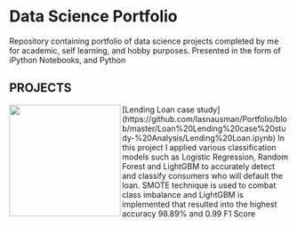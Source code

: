 # Data Science Portfolio
Repository containing portfolio of data science projects completed by me for academic, self learning, and hobby purposes. Presented in the form of iPython Notebooks, and Python
## PROJECTS
<img src="https://th.bing.com/th/id/OIP.tMlgFbyyA7524W0O8llNTgHaFf?pid=Api&rs=1" width="200" ALIGN="left"/>
[Lending Loan case study](https://github.com/lasnausman/Portfolio/blob/master/Loan%20Lending%20case%20study-%20Analysis/Lending%20Loan.ipynb)
In this project I applied various classification models such as Logistic Regression, Random Forest and LightGBM to accurately detect and classify consumers who will default the loan. SMOTE technique is used to combat class imbalance and LightGBM is implemented that resulted into the highest accuracy 98.89% and 0.99 F1 Score

